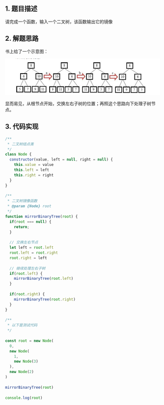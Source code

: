 ## 1. 题目描述

请完成一个函数，输入一个二叉树，该函数输出它的镜像 

## 2. 解题思路

书上给了一个示意图：

![](./树/2.png)

显而易见，从根节点开始，交换左右子树的位置；再照这个思路向下处理子树节点。

## 3. 代码实现

```javascript
/**
 * 二叉树结点类
 */
class Node {
  constructor(value, left = null, right = null) {
    this.value = value
    this.left = left
    this.right = right
  }
}

/**
 * 二叉树镜像函数
 * @param {Node} root 
 */
function mirrorBinaryTree(root) {
  if(root === null) {
    return;
  }

  // 交换左右节点
  let left = root.left
  root.left = root.right
  root.right = left

  // 继续处理左右子树
  if(root.left) {
    mirrorBinaryTree(root.left)
  }

  if(root.right) {
    mirrorBinaryTree(root.right)
  }
}

/**
 * 以下是测试代码
 */

const root = new Node(
  0,
  new Node(
    1,
    new Node(3)
  ),
  new Node(2)
)

mirrorBinaryTree(root)

console.log(root)
```